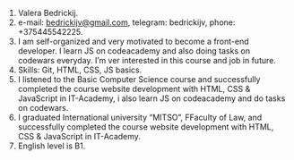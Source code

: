 1. Valera Bedrickij.
2. e-mail: bedrickijv@gmail.com, telegram: bedrickijv, phone: +375445542225.
3. I am self-organized and very motivated to become a front-end developer. I learn JS on codeacademy and also doing tasks on codewars everyday. I’m ver interested in this course and job in future.
4. Skills: Git, HTML, CSS, JS basics.
5. I listened to the Basic Computer Science course and successfully completed the course website development with HTML, CSS & JavaScript in IT-Academy, i also learn JS on codeacademy and do tasks on codewars.
6. I graduated International university “MITSO”, FFaculty of Law, and successfully completed the course website development with HTML, CSS & JavaScript in IT-Academy.
7. English level is B1.